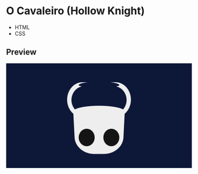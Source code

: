 # O Cavaleiro (Hollow Knight)

- HTML
- CSS

## Preview

<div align="center">
  <img src="preview.png" alt="Preview do desenho">
</div>
